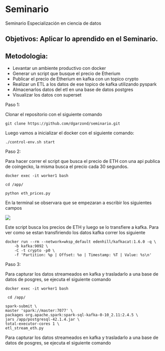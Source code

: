 # Seminario 
Seminario Especialización en ciencia de datos

## Objetivos: Aplicar lo aprendido en el Seminario.

## Metodologia:
* Levantar un ambiente productivo con docker
* Generar un script que busque el precio de Etherium
* Publicar el precio de Etherium en kafka con un topico crypto
* Realizar un ETL a los datos de ese topico de kafka utilizando pyspark
* Almacenarlos datos del etl en una base de datos postgres
* Visualizar los datos con superset

Paso 1:

Clonar el repositorio con el siguiente comando


```
git clone https://github.com/dgarzond/seminario.git
```

Luego vamos a inicializar el docker con el siguiente comando:
```
./control-env.sh start
```

Paso 2:

Para hacer correr el script que busca el precio de ETH con una api publica de coingecko, la misma busca el precio cada 30 segundos.

```
docker exec -it worker1 bash

cd /app/

python eth_prices.py
```
En la terminal se observara que se empezaran a escribir los siguientes campos

![](./images/etl-price.png)

Este script busca los precios de ETH y luego se lo transfiere a kafka. Para ver como se estan transfiriendo los datos kafka correr los siguiente

```
docker run --rm --network=wksp_default edenhill/kafkacat:1.6.0 -q \
    -b kafka:9092 \
    -C -t crypto -p0 \
    -f 'Partition: %p | Offset: %o | Timestamp: %T | Value: %s\n' 
```

Paso 3:

Para capturar los datos streameados en kafka y trasladarlo a una base de datos de posgres, se ejecuta el siguiente comando 

```
docker exec -it worker1 bash 

 cd /app/
 
spark-submit \
master 'spark://master:7077' \
packages org.apache.spark:spark-sql-kafka-0-10_2.11:2.4.5 \
jars /app/postgresql-42.1.4.jar \
total-executor-cores 1 \
etl_stream_eth.py
```

Para capturar los datos streameados en kafka y trasladarlo a una base de datos de posgres, se ejecuta el siguiente comando  


